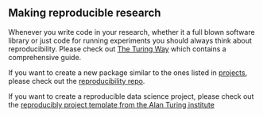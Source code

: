 ## Making reproducible research

Whenever you write code in your research, whether it a full blown software library or just code for running experiments you should always think about reproducibility. Please check out [The Turing Way](https://the-turing-way.netlify.app/welcome) which contains a comprehensive guide.

If you want to create a new package similar to the ones listed in [projects](projects.md), please check out the [reproducibility repo](https://github.com/jorgensd/reproducibility).

If you want to create a reproducible data science project, please check out the [reproducibly project template from the Alan Turing institute](https://github.com/alan-turing-institute/reproducible-project-template)